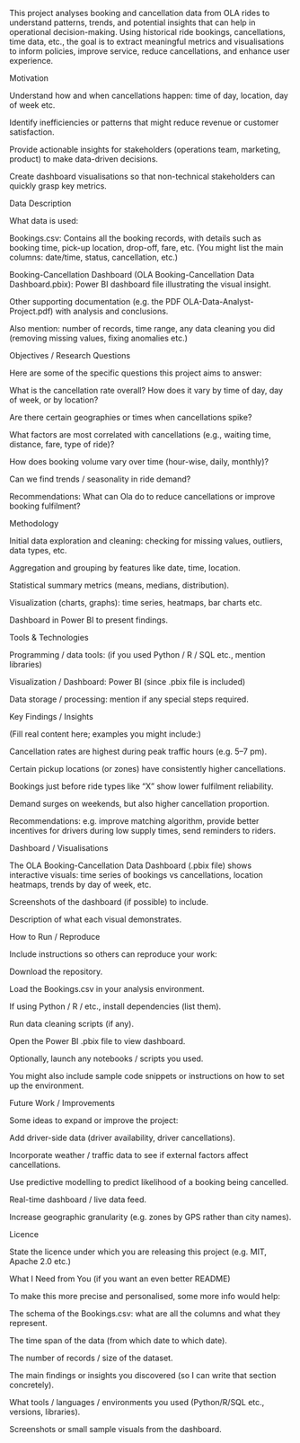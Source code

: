 This project analyses booking and cancellation data from OLA rides to understand patterns, trends, and potential insights that can help in operational decision-making. Using historical ride bookings, cancellations, time data, etc., the goal is to extract meaningful metrics and visualisations to inform policies, improve service, reduce cancellations, and enhance user experience.

Motivation

Understand how and when cancellations happen: time of day, location, day of week etc.

Identify inefficiencies or patterns that might reduce revenue or customer satisfaction.

Provide actionable insights for stakeholders (operations team, marketing, product) to make data-driven decisions.

Create dashboard visualisations so that non-technical stakeholders can quickly grasp key metrics.

Data Description

What data is used:

Bookings.csv: Contains all the booking records, with details such as booking time, pick-up location, drop-off, fare, etc. (You might list the main columns: date/time, status, cancellation, etc.)

Booking-Cancellation Dashboard (OLA Booking-Cancellation Data Dashboard.pbix): Power BI dashboard file illustrating the visual insight.

Other supporting documentation (e.g. the PDF OLA-Data-Analyst-Project.pdf) with analysis and conclusions.

Also mention: number of records, time range, any data cleaning you did (removing missing values, fixing anomalies etc.)

Objectives / Research Questions

Here are some of the specific questions this project aims to answer:

What is the cancellation rate overall? How does it vary by time of day, day of week, or by location?

Are there certain geographies or times when cancellations spike?

What factors are most correlated with cancellations (e.g., waiting time, distance, fare, type of ride)?

How does booking volume vary over time (hour-wise, daily, monthly)?

Can we find trends / seasonality in ride demand?

Recommendations: What can Ola do to reduce cancellations or improve booking fulfilment?

Methodology

Initial data exploration and cleaning: checking for missing values, outliers, data types, etc.

Aggregation and grouping by features like date, time, location.

Statistical summary metrics (means, medians, distribution).

Visualization (charts, graphs): time series, heatmaps, bar charts etc.

Dashboard in Power BI to present findings.

Tools & Technologies

Programming / data tools: (if you used Python / R / SQL etc., mention libraries)

Visualization / Dashboard: Power BI (since .pbix file is included)

Data storage / processing: mention if any special steps required.

Key Findings / Insights

(Fill real content here; examples you might include:)

Cancellation rates are highest during peak traffic hours (e.g. 5–7 pm).

Certain pickup locations (or zones) have consistently higher cancellations.

Bookings just before ride types like “X” show lower fulfilment reliability.

Demand surges on weekends, but also higher cancellation proportion.

Recommendations: e.g. improve matching algorithm, provide better incentives for drivers during low supply times, send reminders to riders.

Dashboard / Visualisations

The OLA Booking-Cancellation Data Dashboard (.pbix file) shows interactive visuals: time series of bookings vs cancellations, location heatmaps, trends by day of week, etc.

Screenshots of the dashboard (if possible) to include.

Description of what each visual demonstrates.

How to Run / Reproduce

Include instructions so others can reproduce your work:

Download the repository.

Load the Bookings.csv in your analysis environment.

If using Python / R / etc., install dependencies (list them).

Run data cleaning scripts (if any).

Open the Power BI .pbix file to view dashboard.

Optionally, launch any notebooks / scripts you used.

You might also include sample code snippets or instructions on how to set up the environment.

Future Work / Improvements

Some ideas to expand or improve the project:

Add driver-side data (driver availability, driver cancellations).

Incorporate weather / traffic data to see if external factors affect cancellations.

Use predictive modelling to predict likelihood of a booking being cancelled.

Real-time dashboard / live data feed.

Increase geographic granularity (e.g. zones by GPS rather than city names).

Licence

State the licence under which you are releasing this project (e.g. MIT, Apache 2.0 etc.)


What I Need from You (if you want an even better README)

To make this more precise and personalised, some more info would help:

The schema of the Bookings.csv: what are all the columns and what they represent.

The time span of the data (from which date to which date).

The number of records / size of the dataset.

The main findings or insights you discovered (so I can write that section concretely).

What tools / languages / environments you used (Python/R/SQL etc., versions, libraries).

Screenshots or small sample visuals from the dashboard.
